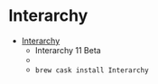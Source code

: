# Interarchy
- [Interarchy](https://www.kangacode.com/interarchy/)
  -  Interarchy 11 Beta
  - 
  - `brew cask install Interarchy`

